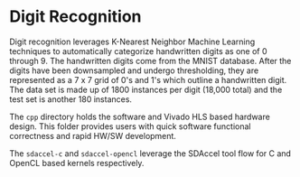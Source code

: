 # Digit Recognition

Digit recognition leverages K-Nearest Neighbor Machine Learning techniques to
automatically categorize handwritten digits as one of 0 through 9. The
handwritten digits come from the MNIST database. After the digits have been
downsampled and undergo thresholding, they are represented as a 7 x 7 grid of
0's and 1's which outline a handwritten digit. The data set is made up of 1800
instances per digit (18,000 total) and the test set is another 180 instances.


The `cpp` directory holds the software and Vivado HLS based hardware design.
This folder provides users with quick software functional correctness and rapid
HW/SW development.

The `sdaccel-c` and `sdaccel-opencl` leverage the SDAccel tool flow for C and
OpenCL based kernels respectively.

